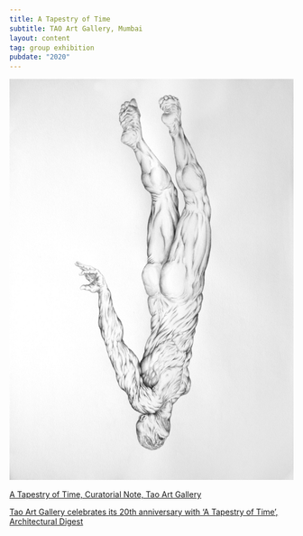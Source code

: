 ```yaml
---
title: A Tapestry of Time
subtitle: TAO Art Gallery, Mumbai
layout: content
tag: group exhibition
pubdate: "2020"
---
```

![Planktonian People II, 2013, ink on paper, 16.5(h) x 23.25(w) inches](assets/img/ali-akbar-mehta-planktonian-people-i-2013-ink-on-paper-16.5-h-x-23.25-w-inches.jpg)

[A Tapestry of Time, Curatorial Note, Tao Art Gallery](https://www.taoartgallery.com/past#/2020)

[Tao Art Gallery celebrates its 20th anniversary with ‘A Tapestry of Time’, Architectural Digest](https://www.architecturaldigest.in/content/mumbai-tao-art-gallery-celebrates-its-20th-anniversary-exhibition-painting-artists/)
